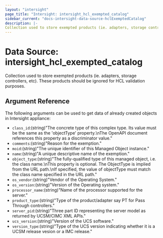 ```yaml
---
layout: "intersight"
page_title: "Intersight: intersight_hcl_exempted_catalog"
sidebar_current: "docs-intersight-data-source-hclExemptedCatalog"
description: |-
Collection used to store exempted products (ie. adapters, storage controllers, etc). These products should be ignored for HCL validation purposes.
---
```


# Data Source: intersight_hcl_exempted_catalog
Collection used to store exempted products (ie. adapters, storage controllers, etc). These products should be ignored for HCL validation purposes.
## Argument Reference
The following arguments can be used to get data of already created objects in Intersight appliance:
* `class_id`:(string)"The concrete type of this complex type. Its value must be the same as the 'objectType' property.\nThe OpenAPI document references this property as a discriminator value."
* `comments`:(string)"Reason for the exemption."
* `moid`:(string)"The unique identifier of this Managed Object instance."
* `name`:(string)"A unique descriptive name of the exemption."
* `object_type`:(string)"The fully-qualified type of this managed object, i.e. the class name.\nThis property is optional. The ObjectType is implied from the URL path.\nIf specified, the value of objectType must match the class name specified in the URL path."
* `os_vendor`:(string)"Vendor of the Operating System."
* `os_version`:(string)"Version of the Operating system."
* `processor_name`:(string)"Name of the processor supported for the server."
* `product_type`:(string)"Type of the product/adapter say PT for Pass Through controllers."
* `server_pid`:(string)"Three part ID representing the server model as returned by UCSM/CIMC XML APIs."
* `ucs_version`:(string)"Version of the UCS software."
* `version_type`:(string)"Type of the UCS version indicating whether it is a UCSM release vesion or a IMC release."
